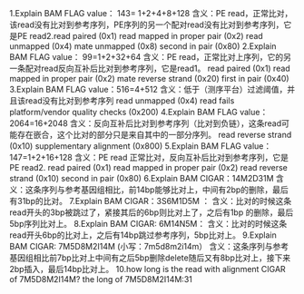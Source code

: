 1.Explain BAM FLAG value： 143= 1+2+4+8+128 含义：PE read，正常比对，该read没有比对到参考序列，PE序列的另一个配对read没有比对到参考序列，它是PE read2.read paired (0x1) read mapped in proper pair (0x2) read unmapped (0x4) mate unmapped (0x8) second in pair (0x80)
2.Explain BAM FLAG value： 99=1+2+32+64 含义：PE read，正常比对上序列，它的另一条配对read反向互补后比对到参考序列，它是read1。 read paired (0x1) read mapped in proper pair (0x2) mate reverse strand (0x20) first in pair (0x40)
3.Explain BAM FLAG value：516=4+512 含义：低于（测序平台）过滤阈值，并且该read没有比对到参考序列 read unmapped (0x4) read fails platform/vendor quality checks (0x200)
4.Explain BAM FLAG value： 2064=16+2048 含义：反向互补后比对到参考序列（比对到负链），这条read可能存在嵌合，这个比对的部分只是来自其中的一部分序列。 read reverse strand (0x10) supplementary alignment (0x800)
5.Explain BAM FLAG value： 147=1+2+16+128 含义：PE read 正常比对，反向互补后比对到参考序列，它是PE read2. read paired (0x1) read mapped in proper pair (0x2) read reverse strand (0x10) second in pair (0x80)
6.Explain BAM CIGAR：14M2D31M 含义：这条序列与参考基因组相比，前14bp能够比对上，中间有2bp的删除，最后有31bp的比对。
7.Explain BAM CIGAR：3S6M1D5M ： 含义：比对的时候这条read开头的3bp被跳过了，紧接其后的6bp则比对上了，之后有1bp 的删除，最后5bp序列比对上。
8.Explain BAM CIGAR: 6M14N5M： 含义：比对的时候这条read开头6bp的比对上，之后有14bp跳过参考序列，5bp比对上。
9.Explain BAM CIGAR: 7M5D8M2I14M (小写：7m5d8m2i14m） 含义：这条序列与参考基因组相比前7bp比对上中间有之后5bp删除delete随后又有8bp比对上，接下来2bp插入，最后14bp比对上。
10.how long is the read with alignment CIGAR of 7M5D8M2I14M? the long of 7M5D8M2I14M:31
